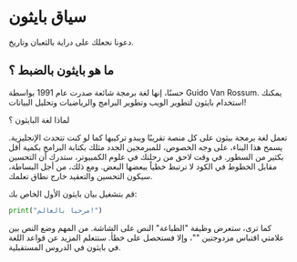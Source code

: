 # سياق بايثون
دعونا نجعلك على دراية بالثعبان وتاريخ.

## ما هو بايثون بالضبط ؟

حسنًا، إنها لغة برمجة شائعة صدرت عام 1991 بواسطة Guido Van Rossum. يمكنك استخدام بايثون لتطوير الويب وتطوير البرامج والرياضيات وتحليل البيانات!

لماذا لغة البايثون ؟

تعمل لغة برمجة بيثون على كل منصة تقريبًا ويبدو تركيبها كما لو كنت تتحدث الإنجليزية. يسمح هذا البناء، على وجه الخصوص، للمبرمجين الجدد مثلك بكتابة البرامج بكمية أقل بكثير من السطور. في وقت لاحق من رحلتك في علوم الكمبيوتر، ستدرك أن التحسين مقابل الخطوط في الكود لا ترتبط خطياً ببعضها البعض. ومع ذلك، من أجل البساطة، سيكون التحسين والتعقيد خارج نطاق تعلمك.

قم بتشغيل بيان بايثون الأول الخاص بك:
```python
print("مرحبا بالعالم!")
```

كما ترى، ستعرض وظيفة "الطباعة" النص على الشاشة.
من المهم وضع النص بين علامتي اقتباس مزدوجتين ""، وإلا فستحصل على خطأ.
ستتعلم المزيد عن قواعد اللغة في بايثون في الدروس المستقبلية.
